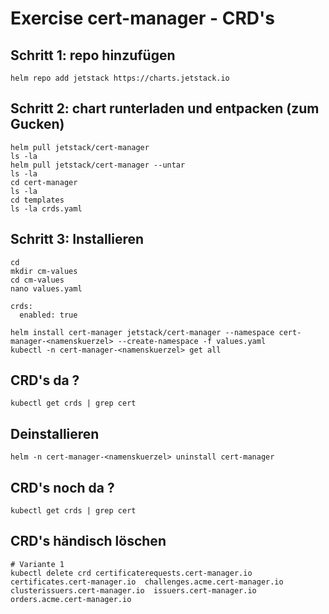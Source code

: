 # Exercise cert-manager - CRD's 

## Schritt 1: repo hinzufügen 
```
helm repo add jetstack https://charts.jetstack.io
```

## Schritt 2: chart runterladen und entpacken (zum Gucken) 

```
helm pull jetstack/cert-manager
ls -la
helm pull jetstack/cert-manager --untar
ls -la
cd cert-manager
ls -la
cd templates
ls -la crds.yaml 
```

## Schritt 3: Installieren 

```
cd 
mkdir cm-values
cd cm-values
nano values.yaml
```

```
crds:
  enabled: true
```

```
helm install cert-manager jetstack/cert-manager --namespace cert-manager-<namenskuerzel> --create-namespace -f values.yaml
kubectl -n cert-manager-<namenskuerzel> get all
```

## CRD's da ? 

```
kubectl get crds | grep cert
```


## Deinstallieren 

```
helm -n cert-manager-<namenskuerzel> uninstall cert-manager
```

## CRD's noch da ? 

```
kubectl get crds | grep cert 
```


## CRD's händisch löschen 

```
# Variante 1
kubectl delete crd certificaterequests.cert-manager.io certificates.cert-manager.io  challenges.acme.cert-manager.io  clusterissuers.cert-manager.io  issuers.cert-manager.io orders.acme.cert-manager.io
```
